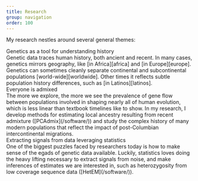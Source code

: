 ```yaml
---
title: Research
group: navigation
order: 100
---
```

My research nestles around several general themes:

<div class="title">Genetics as a tool for understanding history</div>
Genetic data traces human history, both ancient and recent. In many cases, genetics
mirrors geography, like [in Africa][africa] and [in Europe][europe]. Genetics can sometimes cleanly separate
continental and subcontinental populations [world-wide][worldwide]. Other times it reflects subtle
population history differences, such as [in Latinos][latinos].

[africa]: http://www.pnas.org/content/early/2009/12/10/0909559107.abstract
[europe]: http://www.nature.com/nature/journal/vaop/ncurrent/pdf/nature07331.pdf
[worldwide]: http://genome.cshlp.org/content/early/2009/02/12/gr.088898.108.full.pdf
[latinos]: http://www.pnas.org/content/107/suppl.2/8954.full

<div class="title">Everyone is admixed</div>
The more we explore, the more we see the prevalence of gene flow between populations
involved in shaping nearly all of human evolution, which is less linear than textbook
timelines like to show. In my research, I develop methods for estimating local ancestry
resulting from recent admixture ([PCAdmix](/software/)) and study the complex history of
many modern populations that reflect the impact of post-Columbian intercontinental
migrations.

<div class="title">Extracting signals from data leveraging statistics</div>
One of the biggest puzzles faced by researchers today is how to make sense of the egads of
genetic data available. Luckily, statistics loves doing the heavy lifting necessary to
extract signals from noise, and make inferences of estimates we are interested in, such as
heterozygosity from low coverage sequence data ([HetEM](/software/)).

